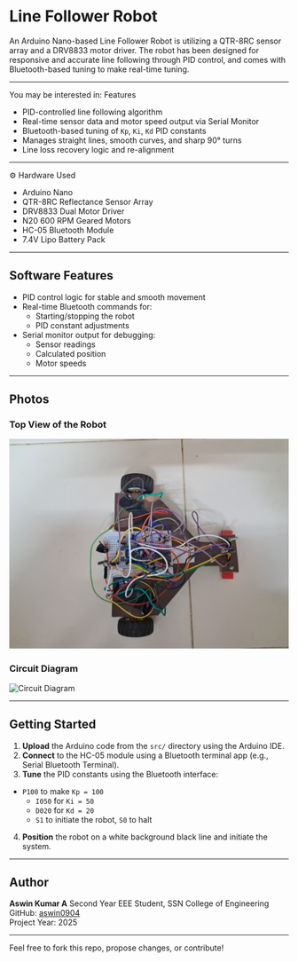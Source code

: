 # Line Follower Robot

An Arduino Nano-based Line Follower Robot is utilizing a QTR-8RC sensor array and a DRV8833 motor driver. The robot has been designed for responsive and accurate line following through PID control, and comes with Bluetooth-based tuning to make real-time tuning.

---

You may be interested in:
 Features
- PID-controlled line following algorithm
- Real-time sensor data and motor speed output via Serial Monitor
- Bluetooth-based tuning of `Kp`, `Ki`, `Kd` PID constants
- Manages straight lines, smooth curves, and sharp 90° turns
- Line loss recovery logic and re-alignment

---

 ⚙️ Hardware Used
- Arduino Nano
- QTR-8RC Reflectance Sensor Array
- DRV8833 Dual Motor Driver
- N20 600 RPM Geared Motors
- HC-05 Bluetooth Module
- 7.4V Lipo Battery Pack

---

## Software Features
- PID control logic for stable and smooth movement
- Real-time Bluetooth commands for:
  - Starting/stopping the robot
  - PID constant adjustments
- Serial monitor output for debugging:
  - Sensor readings
  - Calculated position
  - Motor speeds

---

## Photos

### Top View of the Robot
![Robot Top View](/topview.jpg)

### Circuit Diagram
![Circuit Diagram](images/circuit-diagram.png)

---

##  Getting Started

1. **Upload** the Arduino code from the `src/` directory using the Arduino IDE.
2. **Connect** to the HC-05 module using a Bluetooth terminal app (e.g., Serial Bluetooth Terminal).
3. **Tune** the PID constants using the Bluetooth interface:
- `P100` to make `Kp = 100`
   - `I050` for `Ki = 50`
   - `D020` for `Kd = 20`
   - `S1` to initiate the robot, `S0` to halt

4. **Position** the robot on a white background black line and initiate the system.

---

##  Author

**Aswin Kumar A**
Second Year EEE Student, SSN College of Engineering
GitHub: [aswin0904](https://github.com/aswin0904)  
Project Year: 2025

---

Feel free to fork this repo, propose changes, or contribute!

